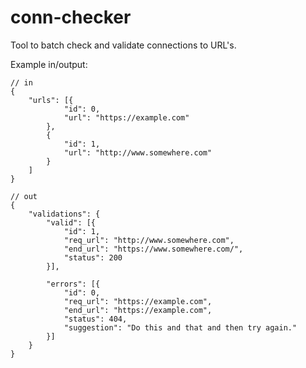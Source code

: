 # conn-checker
Tool to batch check and validate connections to URL's.

Example in/output:
```
// in
{
	"urls": [{
			"id": 0,
			"url": "https://example.com"
		},
		{
			"id": 1,
			"url": "http://www.somewhere.com"
		}
	]
}

// out
{
	"validations": {
		"valid": [{
			"id": 1,
			"req_url": "http://www.somewhere.com",
			"end_url": "https://www.somewhere.com/",
			"status": 200
		}],

		"errors": [{
			"id": 0,
			"req_url": "https://example.com",
			"end_url": "https://example.com",
			"status": 404,
			"suggestion": "Do this and that and then try again."
		}]
	}
}
```
